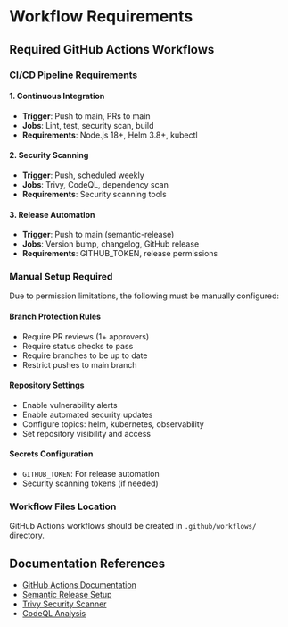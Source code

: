 # Workflow Requirements

## Required GitHub Actions Workflows

### CI/CD Pipeline Requirements

#### 1. Continuous Integration
- **Trigger**: Push to main, PRs to main
- **Jobs**: Lint, test, security scan, build
- **Requirements**: Node.js 18+, Helm 3.8+, kubectl

#### 2. Security Scanning  
- **Trigger**: Push, scheduled weekly
- **Jobs**: Trivy, CodeQL, dependency scan
- **Requirements**: Security scanning tools

#### 3. Release Automation
- **Trigger**: Push to main (semantic-release)
- **Jobs**: Version bump, changelog, GitHub release
- **Requirements**: GITHUB_TOKEN, release permissions

### Manual Setup Required

Due to permission limitations, the following must be manually configured:

#### Branch Protection Rules
- Require PR reviews (1+ approvers)
- Require status checks to pass
- Require branches to be up to date
- Restrict pushes to main branch

#### Repository Settings
- Enable vulnerability alerts
- Enable automated security updates
- Configure topics: helm, kubernetes, observability
- Set repository visibility and access

#### Secrets Configuration
- `GITHUB_TOKEN`: For release automation
- Security scanning tokens (if needed)

### Workflow Files Location
GitHub Actions workflows should be created in `.github/workflows/` directory.

## Documentation References

- [GitHub Actions Documentation](https://docs.github.com/en/actions)
- [Semantic Release Setup](https://semantic-release.gitbook.io/)
- [Trivy Security Scanner](https://trivy.dev/)
- [CodeQL Analysis](https://codeql.github.com/)